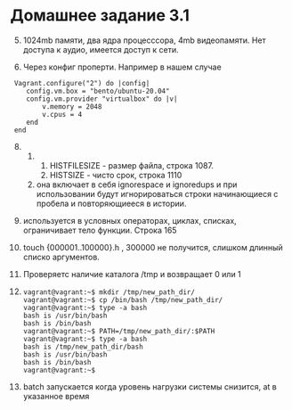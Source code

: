 # Домашнее задание 3.1 #

5. 1024mb памяти, два ядра процесссора, 4mb видеопамяти. Нет доступа к аудио, имеется доступ к сети.

6. Через конфиг проперти. Например в нашем случае
```
 Vagrant.configure("2") do |config|
	config.vm.box = "bento/ubuntu-20.04"
	config.vm.provider "virtualbox" do |v|
		v.memory = 2048
  		v.cpus = 4
	end
 end
```
8. 
   1. 
      1. HISTFILESIZE - размер файла, строка 1087.
      2. HISTSIZE - чисто срок, строка 1110
   2. она включает в себя ignorespace и ignoredups и при использовании будут игнорироваться строки начинающиеся с пробела и повторяющиееся в истории.

    
9. используется в условных операторах, циклах, списках, ограничивает тело функции. Строка 165
10. touch {000001..100000}.h , 300000 не получится, слишком длинный списко аргументов.
11. Проверяетс наличие каталога /tmp и возвращает 0 или 1
12. ```
    vagrant@vagrant:~$ mkdir /tmp/new_path_dir/
    vagrant@vagrant:~$ cp /bin/bash /tmp/new_path_dir/
    vagrant@vagrant:~$ type -a bash
    bash is /usr/bin/bash
    bash is /bin/bash
    vagrant@vagrant:~$ PATH=/tmp/new_path_dir/:$PATH
    vagrant@vagrant:~$ type -a bash
    bash is /tmp/new_path_dir/bash
    bash is /usr/bin/bash
    bash is /bin/bash
    vagrant@vagrant:~$ 
    ```
13. batch запускается когда уровень нагрузки системы снизится, at в указанное время